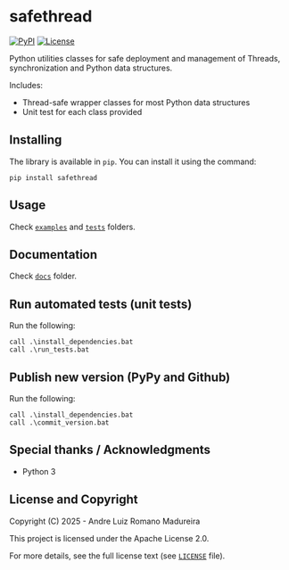# safethread

[![PyPI](https://img.shields.io/pypi/v/safethread)](https://pypi.org/project/safethread/)
[![License](https://img.shields.io/github/license/andre-romano/safethread)](https://github.com/andre-romano/safethread/blob/main/LICENSE)

Python utilities classes for safe deployment and management of Threads, synchronization and Python data structures.

Includes:
- Thread-safe wrapper classes for most Python data structures
- Unit test for each class provided

## Installing

The library is available in ``pip``. You can install it using the command:
```batch
pip install safethread
```

## Usage

Check [``examples``](./examples/) and [``tests``](./tests/) folders.

## Documentation

Check [``docs``](./docs/) folder.

## Run automated tests (unit tests)

Run the following:

```batch
call .\install_dependencies.bat
call .\run_tests.bat
```

## Publish new version (PyPy and Github)

Run the following:

```batch
call .\install_dependencies.bat
call .\commit_version.bat
```

## Special thanks / Acknowledgments

- Python 3

## License and Copyright

Copyright (C) 2025 - Andre Luiz Romano Madureira

This project is licensed under the Apache License 2.0.  

For more details, see the full license text (see [``LICENSE``](./LICENSE) file).
